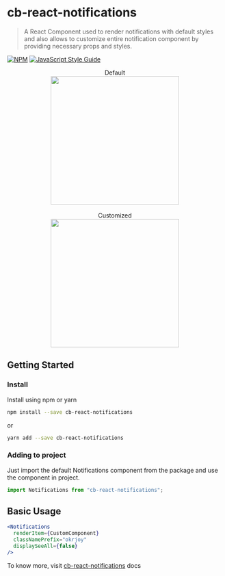 # cb-react-notifications

> A React Component used to render notifications with default styles and also allows to customize entire notification component
> by providing necessary props and styles.

[![NPM](https://img.shields.io/npm/v/cb-react-notifications.svg)](https://www.npmjs.com/package/cb-react-notifications) [![JavaScript Style Guide](https://img.shields.io/badge/code_style-standard-brightgreen.svg)](https://standardjs.com)

<div>
  <div align="center">
    <div>Default</div>
    <img src="https://github.com/NaveenrajV/cb-react-notifications/blob/master/src/assets/default.gif" height="300px"/>
  </div>
  <br/>
  <div  align="center">
    <div>Customized</div>
    <img src="https://github.com/NaveenrajV/cb-react-notifications/blob/master/src/assets/okrjoy.gif" height="300px"/>
  </div>
</div>

## Getting Started

### Install

Install using npm or yarn

```bash
npm install --save cb-react-notifications
```

or

```bash
yarn add --save cb-react-notifications
```

### Adding to project

Just import the default Notifications component from the package and use the component in project.

```jsx
import Notifications from "cb-react-notifications";
```

## Basic Usage

```jsx
<Notifications
  renderItem={CustomComponent}
  classNamePrefix="okrjoy"
  displaySeeAll={false}
/>
```

To know more, visit [cb-react-notifications](/) docs
